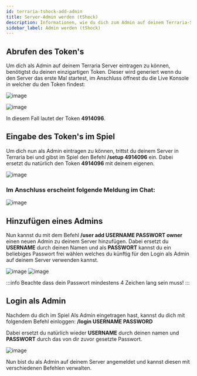 ```yaml
---
id: terraria-tshock-add-admin
title: Server-Admin werden (tShock)
description: Informationen, wie du dich zum Admin auf deinem Terraria-Server mit tShock von ZAP-Hosting machen kannst - ZAP-Hosting.com Dokumentation
sidebar_label: Admin werden (tShock)
---
```



## Abrufen des Token's

Um dich als Admin auf deinem Terraria Server eintragen zu können, benötigtst du deinen einzigartigen Token.
Dieser wird generiert wenn du den Server das erste Mal startest, im Anschluss öffnest du die Live Konsole in welcher du den Token findest:

![image](https://user-images.githubusercontent.com/13604413/159178412-e6fbff3e-8935-4fd3-bb2e-7de32a2e1891.png)

![image](https://user-images.githubusercontent.com/13604413/159178415-c8237723-734f-42e3-94ef-a352d13d1b82.png)

In diesem Fall lautet der Token **4914096**.

## Eingabe des Token's im Spiel

Um dich nun als Admin eintragen zu können, trittst du deinem Server in Terraria bei und gibst im Spiel den Befehl **/setup 4914096** ein.
Dabei ersetzt du natürlich den Token **4914096** mit deinem eigenen.

![image](https://user-images.githubusercontent.com/13604413/159178429-655c1645-c26f-4702-ac9d-1ae6ebf7ccb7.png)

### Im Anschluss erscheint folgende Meldung im Chat:

![image](https://user-images.githubusercontent.com/13604413/159178430-9545044b-a89d-493e-b610-207070370625.png)


## Hinzufügen eines Admins

Nun kannst du mit dem Befehl **/user add USERNAME PASSWORT owner** einen neuen Admin zu deinem Server hinzufügen. 
Dabei ersetzt du **USERNAME** durch deinen Namen und als **PASSWORT** kannst du ein beliebiges Passwort frei wählen
welches du künftig für den Login als Admin auf deinem Server verwenden kannst. 

![image](https://user-images.githubusercontent.com/13604413/159178432-d6f9e2ab-bc7f-448c-9f12-d8908b022acc.png)
![image](https://user-images.githubusercontent.com/13604413/159178433-e49d98cd-bbcc-400a-abd2-d1e2f83c9052.png)

:::info
Beachte dass dein Passwort mindestens 4 Zeichen lang sein muss!
:::

## Login als Admin

Nachdem du dich im Spiel Als Admin eingetragen hast, kannst du dich mit folgendem Befehl einloggen:
**/login USERNAME PASSWORD**

Dabei ersetzt du natürlich wieder **USERNAME** durch deinen namen und **PASSWORT** durch das von dir zuvor gesetzte Passwort.

![image](https://user-images.githubusercontent.com/13604413/159178437-649a13f9-8ac3-45e1-91a5-e59311b00795.png)

Nun bist du als Admin auf deinem Server angemeldet und kannst diesen mit verschiedenen Befehlen verwalten.

